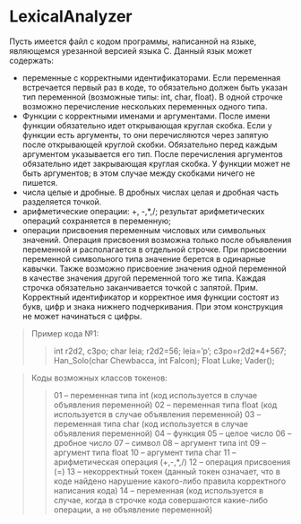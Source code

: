 # LexicalAnalyzer
Пусть имеется файл с кодом программы, написанной на языке, являющемся урезанной версией
языка С. Данный язык может содержать:
- переменные с корректными идентификаторами. Если переменная встречается первый раз в
коде, то обязательно должен быть указан тип переменной (возможные типы: int, char, float). В
одной строчке возможно перечисление нескольких переменных одного типа.
- Функции с корректными именами и аргументами. После имени функции обязательно идет
открывающая круглая скобка. Если у функции есть аргументы, то они перечисляются через
запятую после открывающей круглой скобки. Обязательно перед каждым аргументом
указывается его тип. После перечисления аргументов обязательно идет закрывающая круглая
скобка. У функции может не быть аргументов; в этом случае между скобками ничего не пишется.
- числа целые и дробные. В дробных числах целая и дробная часть разделяется точкой.
- арифметические операции: +, -,*,/; результат арифметических операций сохраняется в
переменную;
- операции присвоения переменным числовых или символьных значений. Операция присвоения
возможна только после объявления переменной и располагается в отдельной строчке. При
присвоении переменной символьного типа значение берется в одинарные кавычки. Также
возможно присвоение значения одной переменной в качестве значения другой переменной того
же типа.
Каждая строчка обязательно заканчивается точкой с запятой.
Прим. Корректный идентификатор и корректное имя функции состоят из букв, цифр и знака
нижнего подчеркивания. При этом конструкция не может начинаться с цифры.
>Пример кода №1:
>>int r2d2, c3po;
>>char leia;
>>r2d2=56;
>>leia=’p’;
>>c3po=r2d2*4+567;
>>Han_Solo(char Chewbacca, int Falcon);
>>Float Luke;
>>Vader();

>Коды возможных классов токенов:
>>01 – переменная типа int (код используется в случае объявления переменной)
>>02 – переменная типа float (код используется в случае объявления переменной)
>>03 – переменная типа char (код используется в случае объявления переменной)
>>04 – функция
>>05 – целое число
>>06 –дробное число
>>07 – символ
>>08 – аргумент типа int
>>09 – аргумент типа float
>>10 – аргумент типа char
>>11 – арифметическая операция (+,-,*,/)
>>12 – операция присвоения (=)
>>13 – некорректный токен (данный токен означает, что в коде найдено нарушение какого-либо правила корректного написания кода)
>>14 – переменная (код используется в случае, когда в строчке кода совершаются какие-либо операции, а не объявление переменной)
